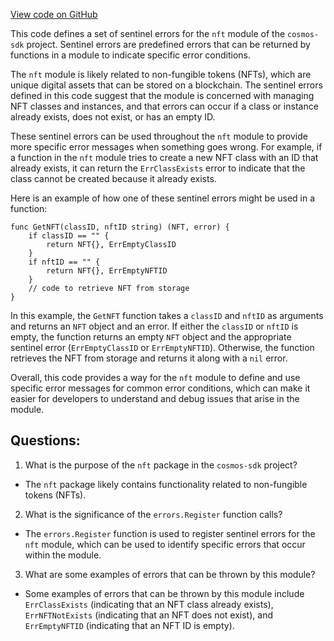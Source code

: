 [View code on GitHub](https://github.com/cosmos/cosmos-sdk.git/x/nft/errors.go)

This code defines a set of sentinel errors for the `nft` module of the `cosmos-sdk` project. Sentinel errors are predefined errors that can be returned by functions in a module to indicate specific error conditions. 

The `nft` module is likely related to non-fungible tokens (NFTs), which are unique digital assets that can be stored on a blockchain. The sentinel errors defined in this code suggest that the module is concerned with managing NFT classes and instances, and that errors can occur if a class or instance already exists, does not exist, or has an empty ID.

These sentinel errors can be used throughout the `nft` module to provide more specific error messages when something goes wrong. For example, if a function in the `nft` module tries to create a new NFT class with an ID that already exists, it can return the `ErrClassExists` error to indicate that the class cannot be created because it already exists.

Here is an example of how one of these sentinel errors might be used in a function:

```
func GetNFT(classID, nftID string) (NFT, error) {
    if classID == "" {
        return NFT{}, ErrEmptyClassID
    }
    if nftID == "" {
        return NFT{}, ErrEmptyNFTID
    }
    // code to retrieve NFT from storage
}
```

In this example, the `GetNFT` function takes a `classID` and `nftID` as arguments and returns an `NFT` object and an error. If either the `classID` or `nftID` is empty, the function returns an empty `NFT` object and the appropriate sentinel error (`ErrEmptyClassID` or `ErrEmptyNFTID`). Otherwise, the function retrieves the NFT from storage and returns it along with a `nil` error.

Overall, this code provides a way for the `nft` module to define and use specific error messages for common error conditions, which can make it easier for developers to understand and debug issues that arise in the module.
## Questions: 
 1. What is the purpose of the `nft` package in the `cosmos-sdk` project?
- The `nft` package likely contains functionality related to non-fungible tokens (NFTs).

2. What is the significance of the `errors.Register` function calls?
- The `errors.Register` function is used to register sentinel errors for the `nft` module, which can be used to identify specific errors that occur within the module.

3. What are some examples of errors that can be thrown by this module?
- Some examples of errors that can be thrown by this module include `ErrClassExists` (indicating that an NFT class already exists), `ErrNFTNotExists` (indicating that an NFT does not exist), and `ErrEmptyNFTID` (indicating that an NFT ID is empty).